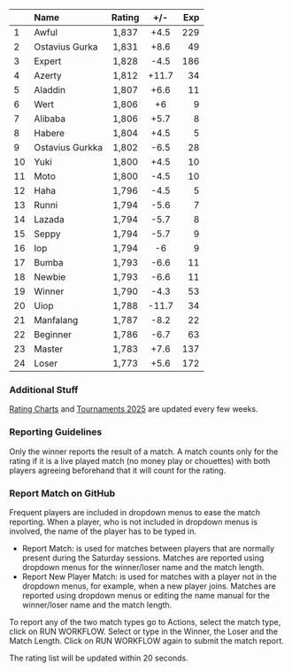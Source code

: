 | |Name|Rating|+/-|Exp|
|-|:---|:----:|:-:|--:|
|1|Awful|1,837|+4.5|229|
|2|Ostavius Gurka|1,831|+8.6|49|
|3|Expert|1,828|-4.5|186|
|4|Azerty|1,812|+11.7|34|
|5|Aladdin|1,807|+6.6|11|
|6|Wert|1,806|+6|9|
|7|Alibaba|1,806|+5.7|8|
|8|Habere|1,804|+4.5|5|
|9|Ostavius Gurkka|1,802|-6.5|28|
|10|Yuki|1,800|+4.5|10|
|11|Moto|1,800|-4.5|10|
|12|Haha|1,796|-4.5|5|
|13|Runni|1,794|-5.6|7|
|14|Lazada|1,794|-5.7|8|
|15|Seppy|1,794|-5.7|9|
|16|Iop|1,794|-6|9|
|17|Bumba|1,793|-6.6|11|
|18|Newbie|1,793|-6.6|11|
|19|Winner|1,790|-4.3|53|
|20|Uiop|1,788|-11.7|34|
|21|Manfalang|1,787|-8.2|22|
|22|Beginner|1,786|-6.7|63|
|23|Master|1,783|+7.6|137|
|24|Loser|1,773|+5.6|172|


### Additional Stuff

[Rating Charts](https://github.com/modiholodri/bkk-bg-rating-list/discussions/2) and 
[Tournaments 2025](https://github.com/modiholodri/bkk-bg-rating-list/discussions/5) are updated every few weeks.

### Reporting Guidelines

Only the winner reports the result of a match.
A match counts only for the rating if it is a live played match (no money play or chouettes)
with both players agreeing beforehand that it will count for the rating.


### Report Match on GitHub

Frequent players are included in dropdown menus to ease the match reporting.
When a player, who is not included in dropdown menus is involved, the name of the player has to be typed in.

- Report Match:  is used for matches between players that are normally present during the Saturday sessions.
  Matches are reported using dropdown menus for the winner/loser name and the match length.
- Report New Player Match:  is used for matches with a player not in the dropdown menus, for example, when a new player joins.
  Matches are reported using dropdown menus or editing the name manual for the winner/loser name and the match length.

To report any of the two match types go to Actions, select the match type, click on RUN WORKFLOW.
Select or type in the Winner, the Loser and the Match Length.
Click on RUN WORKFLOW again to submit the match report.

The rating list will be updated within 20 seconds.
